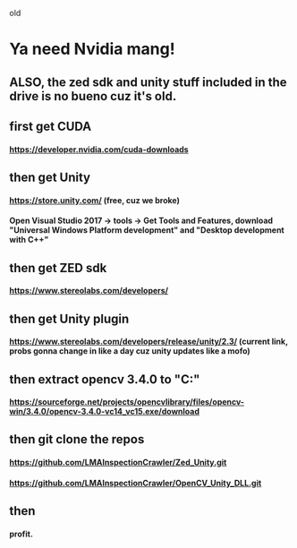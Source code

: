                                                   

old
# Ya need Nvidia mang!
## ALSO, the zed sdk and unity stuff included in the drive is no bueno cuz it's old. 

## first get CUDA
#### https://developer.nvidia.com/cuda-downloads

## then get Unity
#### https://store.unity.com/ (free, cuz we broke)
#### Open Visual Studio 2017 -> tools -> Get Tools and Features, download "Universal Windows Platform development" and "Desktop development with C++"

## then get ZED sdk
#### https://www.stereolabs.com/developers/

## then get Unity plugin
#### https://www.stereolabs.com/developers/release/unity/2.3/   (current link, probs gonna change in like a day cuz unity updates like a mofo)

## then extract opencv 3.4.0 to "C:\"
#### https://sourceforge.net/projects/opencvlibrary/files/opencv-win/3.4.0/opencv-3.4.0-vc14_vc15.exe/download

## then git clone the repos
#### https://github.com/LMAInspectionCrawler/Zed_Unity.git
#### https://github.com/LMAInspectionCrawler/OpenCV_Unity_DLL.git

## then
#### profit. 
